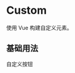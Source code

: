 # Custom

使用 Vue 构建自定义元素。

## 基础用法

<demo-block>
<custom-button>自定义按钮</custom-button>
</demo-block>

